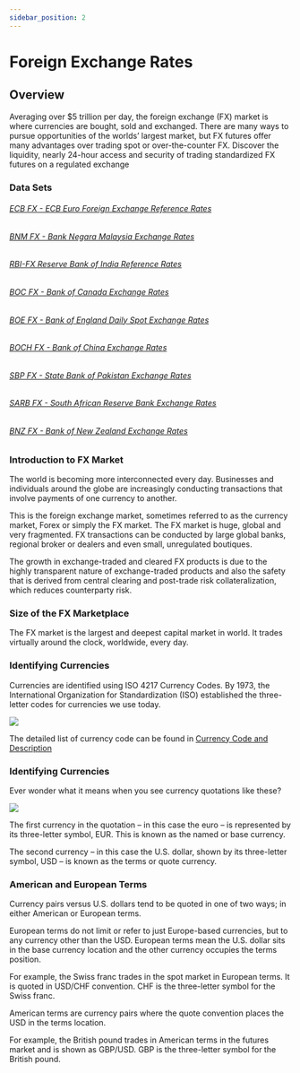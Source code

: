 ```yaml
---
sidebar_position: 2
---
```

Foreign Exchange Rates
======================================

## Overview

Averaging over $5 trillion per day, the foreign exchange (FX) market is where currencies are bought, sold and exchanged. There are many ways to pursue opportunities of the worlds’ largest market, but FX futures offer many advantages over trading spot or over-the-counter FX. Discover the liquidity, nearly 24-hour access and security of trading standardized FX futures on a regulated exchange

### Data Sets

###### [ECB FX - ECB Euro Foreign Exchange Reference Rates](ECB-FX---ECB-Euro-Foreign-Exchange-Reference-Rates_216367189.html)

###### [BNM FX - Bank Negara Malaysia Exchange Rates](BNM-FX---Bank-Negara-Malaysia-Exchange-Rates_216367219.html)

###### [RBI-FX Reserve Bank of India Reference Rates](RBI-FX-Reserve-Bank-of-India-Reference-Rates_216367236.html)

###### [BOC FX - Bank of Canada Exchange Rates](BOC-FX---Bank-of-Canada-Exchange-Rates_216367259.html)

###### [BOE FX - Bank of England Daily Spot Exchange Rates](BOE-FX)

###### [BOCH FX - Bank of China Exchange Rates](BOCH-FX---Bank-of-China-Exchange-Rates_216367291.html)

###### [SBP FX - State Bank of Pakistan Exchange Rates](SBP-FX---State-Bank-of-Pakistan-Exchange-Rates_216367314.html)

###### [SARB FX - South African Reserve Bank Exchange Rates](SARB-FX---South-African-Reserve-Bank-Exchange-Rates_216367329.html)

###### [BNZ FX - Bank of New Zealand Exchange Rates](BNZ-FX---Bank-of-New-Zealand-Exchange-Rates_216367356.html)

### Introduction to FX Market

The world is becoming more interconnected every day. Businesses and individuals around the globe are increasingly conducting transactions that involve payments of one currency to another.

This is the foreign exchange market, sometimes referred to as the currency market, Forex or simply the FX market. The FX market is huge, global and very fragmented. FX transactions can be conducted by large global banks, regional broker or dealers and even small, unregulated boutiques.

The growth in exchange-traded and cleared FX products is due to the highly transparent nature of exchange-traded products and also the safety that is derived from central clearing and post-trade risk collateralization, which reduces counterparty risk. 

### Size of the FX Marketplace

The FX market is the largest and deepest capital market in world. It trades virtually around the clock, worldwide, every day.

### Identifying Currencies 

Currencies are identified using ISO 4217 Currency Codes. By 1973, the International Organization for Standardization (ISO) established the three-letter codes for currencies we use today. 

![](/attachments/216367150/216367178.png)

The detailed list of currency code can be found in [Currency Code and Description](Currency-Code-and-Description_47808726.html)

### Identifying Currencies

Ever wonder what it means when you see currency quotations like these?

![](/attachments/216367150/216367166.png)

The first currency in the quotation – in this case the euro – is represented by its three-letter symbol, EUR. This is known as the named or base currency.

The second currency – in this case the U.S. dollar, shown by its three-letter symbol, USD – is known as the terms or quote currency.

### American and European Terms

Currency pairs versus U.S. dollars tend to be quoted in one of two ways; in either American or European terms.

European terms do not limit or refer to just Europe-based currencies, but to any currency other than the USD. European terms mean the U.S. dollar sits in the base currency location and the other currency occupies the terms position.

For example, the Swiss franc trades in the spot market in European terms. It is quoted in USD/CHF convention. CHF is the three-letter symbol for the Swiss franc.

American terms are currency pairs where the quote convention places the USD in the terms location.

For example, the British pound trades in American terms in the futures market and is shown as GBP/USD. GBP is the three-letter symbol for the British pound.

